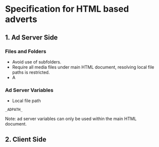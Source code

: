 # Specification for HTML based adverts

## 1. Ad Server Side

### Files and Folders
* Avoid use of subfolders.
* Require all media files under main HTML document, resolving local file paths is restricted.
* A

### Ad Server Variables

* Local file path

```
_ADPATH_
```

Note: ad server variables can only be used within the main HTML document.

## 2. Client Side

